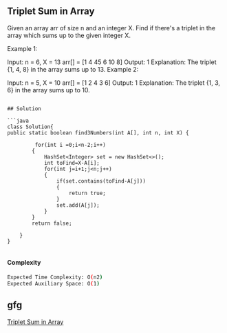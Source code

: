 ## Triplet Sum in Array
Given an array arr of size n and an integer X. Find if there's a triplet in the array which sums up to the given integer X.
 
Example 1:

Input:
n = 6, X = 13
arr[] = [1 4 45 6 10 8]
Output:
1
Explanation:
The triplet {1, 4, 8} in 
the array sums up to 13.
Example 2:

Input:
n = 5, X = 10
arr[] = [1 2 4 3 6]
Output:
1
Explanation:
The triplet {1, 3, 6} in 
the array sums up to 10.
```

## Solution 

```java
class Solution{
public static boolean find3Numbers(int A[], int n, int X) { 
    
         for(int i =0;i<n-2;i++)
        {
            HashSet<Integer> set = new HashSet<>();
            int toFind=X-A[i];
            for(int j=i+1;j<n;j++)
            {
                if(set.contains(toFind-A[j]))
                {
                    return true;
                }
                set.add(A[j]);
            }
        }
        return false;
    
    }
}


```
#### Complexity
```bash
Expected Time Complexity: O(n2)
Expected Auxiliary Space: O(1)


```
## gfg
[Triplet Sum in Array](https://practice.geeksforgeeks.org/problems/triplet-sum-in-array-1587115621/1?page=1&category[]=Hash&sortBy=submissions)
